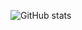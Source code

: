 

![GitHub stats](https://github-readme-stats.vercel.app/api?username=RAJESH2199&show_icons=true&theme=solarized-light)
